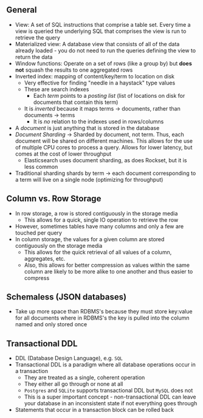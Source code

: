 ## General

- View: A set of SQL instructions that comprise a table set. Every time a view is queried the underlying SQL that comprises the view is run to retrieve the query
- Materialized view: A database view that consists of all of the data already loaded - you do not need to run the queries defining the view to return the data
- Window functions: Operate on a set of rows (like a group by) but **does not** squash the results to one aggregated rows
- Inverted index: mapping of content/key/term to location on disk
  - Very effective for finding "needle in a haystack" type values
  - These are search indexes
    - Each *term* points to a *posting list* (list of locations on disk for documents that contain this term)
  -  It is *inverted* because it maps terms -> documents, rather than documents -> terms
     -  It is *no* relation to the indexes used in rows/columns
- A *document* is just anything that is stored in the database
- *Document Sharding* -> Sharded by document, not term. Thus, each document will be shared on different machines. This allows for the use of multiple CPU cores to process a query. Allows for lower latency, but comes at the cost of lower throughput
  - Elasticsearch uses document sharding, as does Rockset, but it is less common
- Traditional sharding shards by term -> each document corresponding to a term will live on a single node (optimizing for throughput)



## Column vs. Row Storage

- In row storage, a row is stored contiguously in the storage media
  - This allows for a quick, single IO operation to retrieve the row
- However, sometimes tables have many columns and only a few are touched per query
- In column storage, the values for a given column are stored contiguously on the storage media
  - This allows for the quick retrieval of all values of a column, aggregates, etc.
  - Also, this allows for better compression as values within the same column are likely to be more alike to one another and thus easier to compress

## Schemaless (JSON databases)

- Take up more space than RDBMS's because they must store key:value for all documents where in RDBMS's the key is pulled into the column named and only stored once


## Transactional DDL

- DDL (Database Design Language), e.g. `SQL`
- Transactional DDL is a paradigm where all database operations occur in a transaction
  - They are treated as a single, coherent operation
  - They either all go through or none at all
  - `Postgres` and `SQLite` supports transactional DDL but `MySQL` does not
  - This is a super important concept - non-transactional DDL can leave your database in an inconsistent state if not everything goes through
- Statements that occur in a transaction block can be rolled back